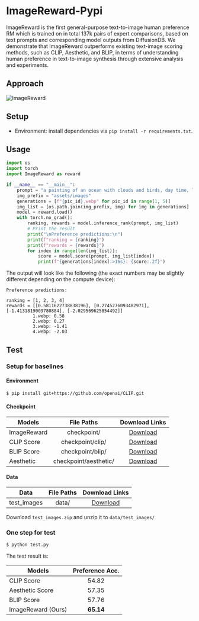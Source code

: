 # ImageReward-Pypi

ImageReward is the first general-purpose text-to-image human preference RM which is trained on in total 137k pairs of expert comparisons, based on text prompts and corresponding model outputs from DiffusionDB. We demonstrate that ImageReward outperforms existing text-image scoring methods, such as CLIP, Aesthetic, and BLIP, in terms of understanding human preference in text-to-image synthesis through extensive analysis and experiments.

## Approach

![ImageReward](ImageReward.png)

## Setup

* Environment: install dependencies via `pip install -r requirements.txt`. 

## Usage

```python
import os
import torch
import ImageReward as reward

if __name__ == "__main__":
    prompt = "a painting of an ocean with clouds and birds, day time, low depth field effect"
    img_prefix = "assets/images"
    generations = [f"{pic_id}.webp" for pic_id in range(1, 5)]
    img_list = [os.path.join(img_prefix, img) for img in generations]
    model = reward.load()
    with torch.no_grad():
        ranking, rewards = model.inference_rank(prompt, img_list)
        # Print the result
        print("\nPreference predictions:\n")
        print(f"ranking = {ranking}")
        print(f"rewards = {rewards}")
        for index in range(len(img_list)):
            score = model.score(prompt, img_list[index])
            print(f"{generations[index]:>16s}: {score:.2f}")

```

The output will look like the following (the exact numbers may be slightly different depending on the compute device):

```
Preference predictions:

ranking = [1, 2, 3, 4]
rewards = [[0.5811622738838196], [0.2745276093482971], [-1.4131819009780884], [-2.029569625854492]]
          1.webp: 0.58
          2.webp: 0.27
          3.webp: -1.41
          4.webp: -2.03
```

## Test

### Setup for baselines

#### Environment

```bash
$ pip install git+https://github.com/openai/CLIP.git
```

#### Checkpoint

Models | File Paths | Download Links
--- | :---: | :---: 
ImageReward | checkpoint/ | <a href="https://huggingface.co/THUDM/ImageReward/blob/main/ImageReward.pt">Download</a>
CLIP Score | checkpoint/clip/ | <a href="https://openaipublic.azureedge.net/clip/models/b8cca3fd41ae0c99ba7e8951adf17d267cdb84cd88be6f7c2e0eca1737a03836/ViT-L-14.pt">Download</a>
BLIP Score | checkpoint/blip/ | <a href="https://storage.googleapis.com/sfr-vision-language-research/BLIP/models/model_large.pth">Download</a>
Aesthetic | checkpoint/aesthetic/ | <a href="https://github.com/christophschuhmann/improved-aesthetic-predictor/raw/main/sac%2Blogos%2Bava1-l14-linearMSE.pth">Download</a>

#### Data

Data | File Paths | Download Links
--- | :---: | :---: 
test_images | data/ | <a href="https://huggingface.co/THUDM/ImageReward/blob/main/test_images.zip">Download</a>

Download `test_images.zip` and unzip it to `data/test_images/`

### One step for test

```bash
$ python test.py
```

The test result is:

Models | Preference Acc.
--- | :---:
CLIP Score | 54.82
Aesthetic Score | 57.35
BLIP Score | 57.76
ImageReward (Ours) | **65.14**